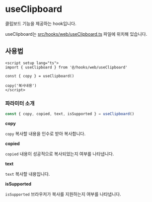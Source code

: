# useClipboard

클립보드 기능을 제공하는 hook입니다.

useClipboard는 [src/hooks/web/useClipboard.ts](https://github.com/web2-solution/web2-vue-framework/blob/main/src/hooks/web/useClipboard.ts) 파일에 위치해 있습니다.

## 사용법

```vue
<script setup lang="ts">
import { useClipboard } from '@/hooks/web/useClipboard'

const { copy } = useClipboard()

copy('복사내용')
</script>

```

### 파라미터 소개

```ts
const { copy, copied, text, isSupported } = useClipboard()
```

**copy**

`copy` 복사할 내용을 인수로 받아 복사합니다.

**copied**

`copied` 내용이 성공적으로 복사되었는지 여부를 나타냅니다.


**text**

`text` 복사할 내용입니다.

**isSupported**

`isSupported` 브라우저가 복사를 지원하는지 여부를 나타냅니다.

